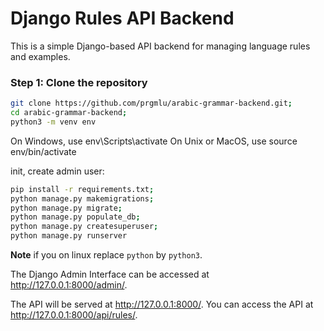 # Django Rules API Backend

This is a simple Django-based API backend for managing language rules and examples.

### Step 1: Clone the repository

```bash
git clone https://github.com/prgmlu/arabic-grammar-backend.git;
cd arabic-grammar-backend;
python3 -m venv env
```

On Windows, use env\Scripts\activate
On Unix or MacOS, use source env/bin/activate

init, create admin user:
```bash
pip install -r requirements.txt;
python manage.py makemigrations;
python manage.py migrate;
python manage.py populate_db;
python manage.py createsuperuser;
python manage.py runserver
```
**Note** if you on linux replace `python` by `python3`.

The Django Admin Interface can be accessed at http://127.0.0.1:8000/admin/.

The API will be served at http://127.0.0.1:8000/. You can access the API at http://127.0.0.1:8000/api/rules/.
